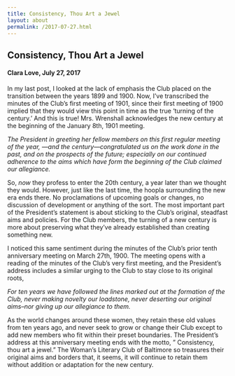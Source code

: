 ```yaml
---
title: Consistency, Thou Art a Jewel
layout: about
permalink: /2017-07-27.html
---
```


## Consistency, Thou Art a Jewel
#### Clara Love, July 27, 2017

In my last post, I looked at the lack of emphasis the Club placed on the transition between the years 1899 and 1900. Now, I’ve transcribed the minutes of the Club’s first meeting of 1901, since their first meeting of 1900 implied that they would view this point in time as the true ‘turning of the century.’ And this is true! Mrs. Wrenshall acknowledges the new century at the beginning of the January 8th, 1901 meeting.

*The President in greeting her fellow members on this first regular meeting of the year, —and the century—congratulated us on the work done in the past, and on the prospects of the future; especially on our continued adherence to the aims which have form the beginning of the Club claimed our allegiance.*

So, *now* they profess to enter the 20th century, a year later than we thought they would. However, just like the last time, the hoopla surrounding the new era ends there. No proclamations of upcoming goals or changes, no discussion of development or anything of the sort. The most important part of the President’s statement is about sticking to the Club’s original, steadfast aims and policies. For the Club members, the turning of a new century is more about preserving what they’ve already established than creating something new.

I noticed this same sentiment during the minutes of the Club’s prior tenth anniversary meeting on March 27th, 1900. The meeting opens with a reading of the minutes of the Club’s very first meeting, and the President’s address includes a similar urging to the Club to stay close to its original roots,

*For ten years we have followed the lines marked out at the formation of the Club, never making novelty our loadstone, never deserting our original aims–nor giving up our allegiance to them.*

As the world changes around these women, they retain these old values from ten years ago, and never seek to grow or change their Club except to add new members who fit within their preset boundaries. The President’s address at this anniversary meeting ends with the motto, ” Consistency, thou art a jewel.” The Woman’s Literary Club of Baltimore so treasures their original aims and borders that, it seems, it will continue to retain them without addition or adaptation for the new century.